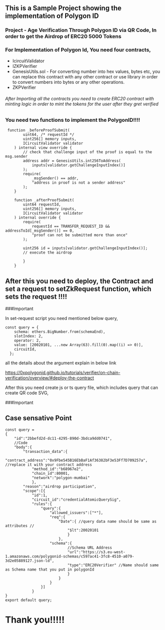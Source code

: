 ## This is a Sample Project showing the implementation of Polygon ID

### Project - Age Verification Through Polygon ID via QR Code, In order to get the Airdrop of ERC20 5000 Tokens

### For Implementation of Polygon Id, You need four contracts,

<div>
<ul>
   <li> IcircuitValidator </li>
    <li> IZKPVerifier </li>
    <li> GenesisUtils.sol - 
    For converting number into hex values, bytes etc, you can replace this contract with any other contract or use library in order to 
    convert numbers into bytes or any other operations. </li>
    <li>ZKPVerifier</li>
</ul>
</div>
<div>

<h6>After Importing all the contracts you need to create ERC20 contract with minting logic in order to mint the tokens for the user after they gret verified</h6>

### You need two functions to implement the PolygonID!!!!

</div>

```
 function _beforeProofSubmit(
        uint64, /* requestId */
        uint256[] memory inputs,
        ICircuitValidator validator
    ) internal view override {
        // check that challenge input of the proof is equal to the msg.sender
        address addr = GenesisUtils.int256ToAddress(
            inputs[validator.getChallengeInputIndex()]
        );
        require(
            _msgSender() == addr,
            "address in proof is not a sender address"
        );
    }
```

```
    function _afterProofSubmit(
        uint64 requestId,
        uint256[] memory inputs,
        ICircuitValidator validator
    ) internal override {
        require(
            requestId == TRANSFER_REQUEST_ID && addressToId[_msgSender()] == 0,
            "proof can not be submitted more than once"
        );

        uint256 id = inputs[validator.getChallengeInputIndex()];
        // execute the airdrop

        }
    }

```

## After this you need to deploy, the Contract and set a request to setZkRequest function, which sets the request !!!!

###Important

In set-request script you need mentioned below query,

```
const query = {
    schema: ethers.BigNumber.from(schemaEnd),
    slotIndex: 2,
    operator: 2,
    value: [20020101, ...new Array(63).fill(0).map((i) => 0)],
    circuitId,
  };
```

all the details about the argument explain in below link

https://0xpolygonid.github.io/tutorials/verifier/on-chain-verification/overview/#deploy-the-contract

After this you need create js or ts query file, which includes query that can create QR code SVG,

###Important

## Case sensative Point

```
const query = 
{  
    "id":"2bbefd2d-dc11-4295-890d-3bdca9dd0741",
    //Code
    "body":{
        "transaction_data":{
            "contract_address":"0x9Fbe545B16EbBaF1Af36382bF3e53Ff7D709257a",  //replace it with your contract address
            "method_id":"b68967e2",
            "chain_id":80001,
            "network":"polygon-mumbai"
            },
        "reason":"airdrop participation",
        "scope":[{
            "id":1,
            "circuit_id":"credentialAtomicQuerySig",
            "rules":{
                "query":{
                    "allowed_issuers":["*"],
                    "req":{ 
                        "Date":{ //query data name should be same as attributes // 
                            "$lt":20020101
                            }
                        },
                    "schema":{
                            //Schema URL Address
                            "url":"https://s3.eu-west-1.amazonaws.com/polygonid-schemas/c597ac41-3fc8-4510-a079-3d2e05889127.json-ld",  
                            "type":"ERC20Verifier" //Name should same as Schema name that you put in polygonId 
                            }
                        }
                    }
                }]
            }
}
export default query;
```

# Thank you!!!!!